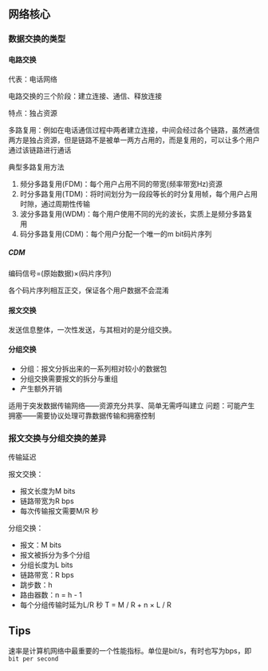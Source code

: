 ## 网络核心

### 数据交换的类型

#### 电路交换

代表：电话网络

电路交换的三个阶段：建立连接、通信、释放连接

特点：独占资源

多路复用：例如在电话通信过程中两者建立连接，中间会经过各个链路，虽然通信两方是独占资源，但是链路不是被单一两方占用的，而是复用的，可以让多个用户通过该链路进行通话

典型多路复用方法
1. 频分多路复用(FDM)：每个用户占用不同的带宽(频率带宽Hz)资源
2. 时分多路复用(TDM)：将时间划分为一段段等长的时分复用帧，每个用户占用时隙，通过周期性传输
3. 波分多路复用(WDM)：每个用户使用不同的光的波长，实质上是频分多路复用
3. 码分多路复用(CDM)：每个用户分配一个唯一的m bit码片序列

##### CDM

编码信号=(原始数据)×(码片序列)

各个码片序列相互正交，保证各个用户数据不会混淆

#### 报文交换

发送信息整体，一次性发送，与其相对的是分组交换。

#### 分组交换

- 分组：报文分拆出来的一系列相对较小的数据包
- 分组交换需要报文的拆分与重组
- 产生额外开销

适用于突发数据传输网络——资源充分共享、简单无需呼叫建立
问题：可能产生拥塞——需要协议处理可靠数据传输和拥塞控制

### 报文交换与分组交换的差异

传输延迟

报文交换：
- 报文长度为M bits
- 链路带宽为R bps
- 每次传输报文需要M/R 秒

分组交换：
- 报文：M bits
- 报文被拆分为多个分组
- 分组长度为L bits
- 链路带宽：R bps
- 跳步数：h
- 路由器数：n = h - 1
- 每个分组传输时延为L/R 秒
T = M / R + n × L / R

## Tips

速率是计算机网络中最重要的一个性能指标。单位是bit/s，有时也写为bps，即`bit per second`